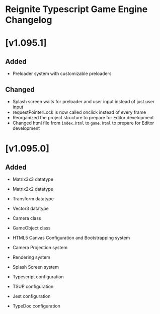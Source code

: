 # Reignite Typescript Game Engine Changelog

# [v1.095.1]

## Added

-   Preloader system with customizable preloaders

## Changed

-   Splash screen waits for preloader and user input instead of just user input
-   requestPointerLock is now called onclick instead of every frame
-   Reorganized the project structure to prepare for Editor development
-   Changed html file from `index.html` to `game.html` to prepare for Editor development

# [v1.095.0]

## Added

-   Matrix3x3 datatype
-   Matrix2x2 datatype
-   Transform datatype
-   Vector3 datatype

-   Camera class
-   GameObject class

-   HTML5 Canvas Configuration and Bootstrapping system
-   Camera Projection system
-   Rendering system
-   Splash Screen system

-   Typescript configuration
-   TSUP configuration
-   Jest configuration
-   TypeDoc configuration
